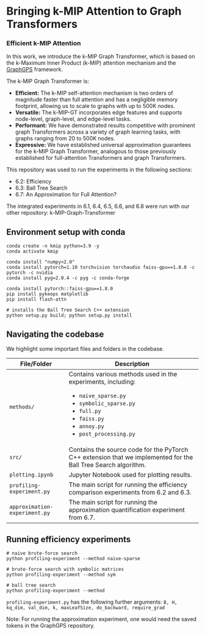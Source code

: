 # Bringing k-MIP Attention to Graph Transformers 
### Efficient k-MIP Attention

In this work, we introduce the k-MIP Graph Transformer, which is based on the k-Maximum Inner Product (k-MIP) attention mechanism and the [GraphGPS](https://github.com/rampasek/GraphGPS) framework.

The k-MIP Graph Transformer is:

- **Efficient:** The k-MIP self-attention mechanism is two orders of magnitude faster than full attention and has a negligible memory footprint, allowing us to scale to graphs with up to 500K nodes.
- **Versatile:** The k-MIP-GT incorporates edge features and supports node-level, graph-level, and edge-level tasks.
- **Performant:** We have demonstrated results competitive with prominent graph Transformers across a variety of graph learning tasks, with graphs ranging from 20 to 500K nodes.
- **Expressive:** We have established universal approximation guarantees for the k-MIP Graph Transformer, analogous to those previously established for full-attention Transformers and graph Transformers.

This repository was used to run the experiments in the following sections:

- 6.2: Efficiency
- 6.3: Ball Tree Search
- 6.7: An Approximation for Full Attention?

The integrated experiments in 6.1, 6.4, 6.5, 6.6, and 6.8 were run with our other repository: k-MIP-Graph-Transformer


## Environment setup with conda

```
conda create -n kmip python=3.9 -y
conda activate kmip

conda install "numpy<2.0"
conda install pytorch=1.10 torchvision torchaudio faiss-gpu==1.8.0 -c pytorch -c nvidia
conda install pyg=2.0.4 -c pyg -c conda-forge

conda install pytorch::faiss-gpu==1.8.0
pip install pykeops matplotlib
pip install flash-attn

# installs the Ball Tree Search C++ extension
python setup.py build; python setup.py install
```


## Navigating the codebase

We highlight some important files and folders in the codebase.

| File/Folder                | Description                                      |
|----------------------------|--------------------------------------------------|
| `methods/`                 | Contains various methods used in the experiments, including:<ul> <li> `naive_sparse.py` </li> <li> `symbolic_sparse.py` </li> <li> `full.py` </li> <li> `faiss.py` </li> <li> `annoy.py` </li> <li> `post_processing.py` </li></ul> |
| `src/`                     | Contains the source code for the PyTorch C++ extension that we implemented for the Ball Tree Search algorithm.                     |
| `plotting.ipynb`           | Jupyter Notebook used for plotting results.           |
| `profiling-experiment.py`  | The main script for running the efficiency comparison experiments from 6.2 and 6.3.                |
| `approximation-experiment.py` | The main script for running the approximation quantification experiment from 6.7.         |


## Running efficiency experiments

```
# naive brute-force search
python profiling-experiment --method naive-sparse

# brute-force search with symbolic matrices
python profiling-experiment --method sym    

# ball tree search
python profiling-experiment --method 
```

`profiling-experiment.py` has the following further arguments: `B, H, kq_dim, val_dim, k, maxLeafSize, do_backward, require_grad`



Note: For running the approximation experiment, one would need the saved tokens in the GraphGPS repository.


<!-- Optional:
```
pip install ipykernel
pip install matplotlib
``` -->
